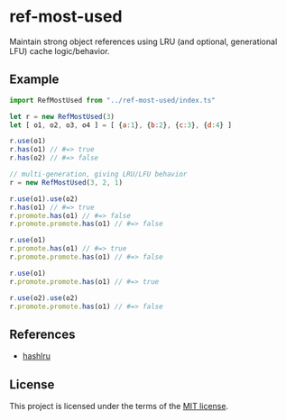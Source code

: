 # ref-most-used

Maintain strong object references using LRU (and optional, generational LFU) cache logic/behavior.

## Example

```js
import RefMostUsed from "../ref-most-used/index.ts"

let r = new RefMostUsed(3)
let [ o1, o2, o3, o4 ] = [ {a:1}, {b:2}, {c:3}, {d:4} ]

r.use(o1)
r.has(o1) // #=> true
r.has(o2) // #=> false

// multi-generation, giving LRU/LFU behavior
r = new RefMostUsed(3, 2, 1)

r.use(o1).use(o2)
r.has(o1) // #=> true
r.promote.has(o1) // #=> false
r.promote.promote.has(o1) // #=> false

r.use(o1)
r.promote.has(o1) // #=> true
r.promote.promote.has(o1) // #=> false

r.use(o1)
r.promote.promote.has(o1) // #=> true

r.use(o2).use(o2)
r.promote.promote.has(o1) // #=> false
```

## References

* [hashlru](https://github.com/dominictarr/hashlru)

## License

This project is licensed under the terms of the [MIT license](LICENSE.txt).
